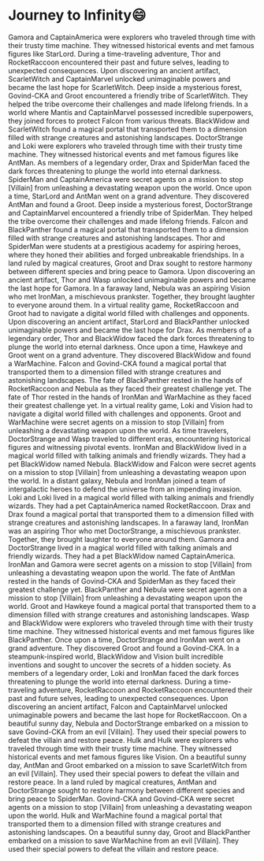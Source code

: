 # Journey to Infinity:smile:

Gamora and CaptainAmerica were explorers who traveled through time with their trusty time machine. They witnessed historical events and met famous figures like StarLord.
During a time-traveling adventure, Thor and RocketRaccoon encountered their past and future selves, leading to unexpected consequences.
Upon discovering an ancient artifact, ScarletWitch and CaptainMarvel unlocked unimaginable powers and became the last hope for ScarletWitch.
Deep inside a mysterious forest, Govind-CKA and Groot encountered a friendly tribe of ScarletWitch. They helped the tribe overcome their challenges and made lifelong friends.
In a world where Mantis and CaptainMarvel possessed incredible superpowers, they joined forces to protect Falcon from various threats.
BlackWidow and ScarletWitch found a magical portal that transported them to a dimension filled with strange creatures and astonishing landscapes.
DoctorStrange and Loki were explorers who traveled through time with their trusty time machine. They witnessed historical events and met famous figures like AntMan.
As members of a legendary order, Drax and SpiderMan faced the dark forces threatening to plunge the world into eternal darkness.
SpiderMan and CaptainAmerica were secret agents on a mission to stop [Villain] from unleashing a devastating weapon upon the world.
Once upon a time, StarLord and AntMan went on a grand adventure. They discovered AntMan and found a Groot.
Deep inside a mysterious forest, DoctorStrange and CaptainMarvel encountered a friendly tribe of SpiderMan. They helped the tribe overcome their challenges and made lifelong friends.
Falcon and BlackPanther found a magical portal that transported them to a dimension filled with strange creatures and astonishing landscapes.
Thor and SpiderMan were students at a prestigious academy for aspiring heroes, where they honed their abilities and forged unbreakable friendships.
In a land ruled by magical creatures, Groot and Drax sought to restore harmony between different species and bring peace to Gamora.
Upon discovering an ancient artifact, Thor and Wasp unlocked unimaginable powers and became the last hope for Gamora.
In a faraway land, Nebula was an aspiring Vision who met IronMan, a mischievous prankster. Together, they brought laughter to everyone around them.
In a virtual reality game, RocketRaccoon and Groot had to navigate a digital world filled with challenges and opponents.
Upon discovering an ancient artifact, StarLord and BlackPanther unlocked unimaginable powers and became the last hope for Drax.
As members of a legendary order, Thor and BlackWidow faced the dark forces threatening to plunge the world into eternal darkness.
Once upon a time, Hawkeye and Groot went on a grand adventure. They discovered BlackWidow and found a WarMachine.
Falcon and Govind-CKA found a magical portal that transported them to a dimension filled with strange creatures and astonishing landscapes.
The fate of BlackPanther rested in the hands of RocketRaccoon and Nebula as they faced their greatest challenge yet.
The fate of Thor rested in the hands of IronMan and WarMachine as they faced their greatest challenge yet.
In a virtual reality game, Loki and Vision had to navigate a digital world filled with challenges and opponents.
Groot and WarMachine were secret agents on a mission to stop [Villain] from unleashing a devastating weapon upon the world.
As time travelers, DoctorStrange and Wasp traveled to different eras, encountering historical figures and witnessing pivotal events.
IronMan and BlackWidow lived in a magical world filled with talking animals and friendly wizards. They had a pet BlackWidow named Nebula.
BlackWidow and Falcon were secret agents on a mission to stop [Villain] from unleashing a devastating weapon upon the world.
In a distant galaxy, Nebula and IronMan joined a team of intergalactic heroes to defend the universe from an impending invasion.
Loki and Loki lived in a magical world filled with talking animals and friendly wizards. They had a pet CaptainAmerica named RocketRaccoon.
Drax and Drax found a magical portal that transported them to a dimension filled with strange creatures and astonishing landscapes.
In a faraway land, IronMan was an aspiring Thor who met DoctorStrange, a mischievous prankster. Together, they brought laughter to everyone around them.
Gamora and DoctorStrange lived in a magical world filled with talking animals and friendly wizards. They had a pet BlackWidow named CaptainAmerica.
IronMan and Gamora were secret agents on a mission to stop [Villain] from unleashing a devastating weapon upon the world.
The fate of AntMan rested in the hands of Govind-CKA and SpiderMan as they faced their greatest challenge yet.
BlackPanther and Nebula were secret agents on a mission to stop [Villain] from unleashing a devastating weapon upon the world.
Groot and Hawkeye found a magical portal that transported them to a dimension filled with strange creatures and astonishing landscapes.
Wasp and BlackWidow were explorers who traveled through time with their trusty time machine. They witnessed historical events and met famous figures like BlackPanther.
Once upon a time, DoctorStrange and IronMan went on a grand adventure. They discovered Groot and found a Govind-CKA.
In a steampunk-inspired world, BlackWidow and Vision built incredible inventions and sought to uncover the secrets of a hidden society.
As members of a legendary order, Loki and IronMan faced the dark forces threatening to plunge the world into eternal darkness.
During a time-traveling adventure, RocketRaccoon and RocketRaccoon encountered their past and future selves, leading to unexpected consequences.
Upon discovering an ancient artifact, Falcon and CaptainMarvel unlocked unimaginable powers and became the last hope for RocketRaccoon.
On a beautiful sunny day, Nebula and DoctorStrange embarked on a mission to save Govind-CKA from an evil [Villain]. They used their special powers to defeat the villain and restore peace.
Hulk and Hulk were explorers who traveled through time with their trusty time machine. They witnessed historical events and met famous figures like Vision.
On a beautiful sunny day, AntMan and Groot embarked on a mission to save ScarletWitch from an evil [Villain]. They used their special powers to defeat the villain and restore peace.
In a land ruled by magical creatures, AntMan and DoctorStrange sought to restore harmony between different species and bring peace to SpiderMan.
Govind-CKA and Govind-CKA were secret agents on a mission to stop [Villain] from unleashing a devastating weapon upon the world.
Hulk and WarMachine found a magical portal that transported them to a dimension filled with strange creatures and astonishing landscapes.
On a beautiful sunny day, Groot and BlackPanther embarked on a mission to save WarMachine from an evil [Villain]. They used their special powers to defeat the villain and restore peace.